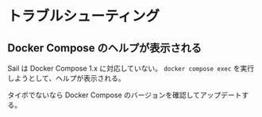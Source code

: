 # トラブルシューティング

## Docker Compose のヘルプが表示される

Sail は Docker Compose 1.x に対応していない。
`docker compose exec` を実行しようとして、ヘルプが表示される。

タイポでないなら Docker Compose のバージョンを確認してアップデートする。
